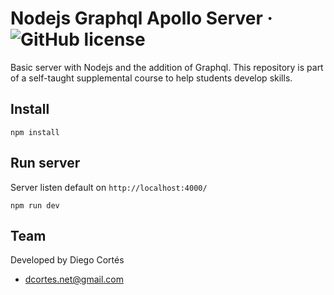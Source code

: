 # Nodejs Graphql Apollo Server &middot; ![GitHub license](https://img.shields.io/badge/license-MIT-blue.svg)

Basic server with Nodejs and the addition of Graphql. This repository is part of a self-taught supplemental course to help students develop skills.

## Install

```
npm install
```

## Run server

Server listen default on `http://localhost:4000/`

```
npm run dev
```

## Team

Developed by Diego Cortés

- dcortes.net@gmail.com
